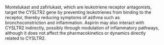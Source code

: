Montelukast and zafirlukast, which are leukotriene receptor antagonists, target the CYSLTR2 gene by preventing leukotrienes from binding to the receptor, thereby reducing symptoms of asthma such as bronchoconstriction and inflammation. Aspirin may also interact with CYSLTR2 indirectly, possibly through modulation of inflammatory pathways, although it does not affect the pharmacokinetics or dynamics directly related to CYSLTR2.